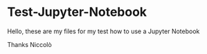 # Test-Jupyter-Notebook
Hello, these are my files for my test how to use a Jupyter Notebook

Thanks
Niccolò
